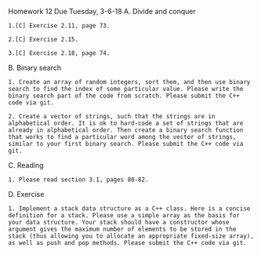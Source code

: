 Homework 12   Due Tuesday, 3-6-18
A. Divide and conquer

    1.[C] Exercise 2.11, page 73.

    2.[C] Exercise 2.15.

    3.[C] Exercise 2.18, page 74.

B. Binary search

    1. Create an array of random integers, sort them, and then use binary search to find the index of some particular value. Please write the binary search part of the code from scratch. Please submit the C++ code via git. 

    2. Create a vector of strings, such that the strings are in alphabetical order. It is ok to hard-code a set of strings that are already in alphabetical order. Then create a binary search function that works to find a particular word among the vector of strings, similar to your first binary search. Please submit the C++ code via git. 

C. Reading

    1. Please read section 3.1, pages 80-82.

D. Exercise

    1. Implement a stack data structure as a C++ class. Here is a concise definition for a stack. Please use a simple array as the basis for your data structure. Your stack should have a constructor whose argument gives the maximum number of elements to be stored in the stack (thus allowing you to allocate an appropriate fixed-size array), as well as push and pop methods. Please submit the C++ code via git. 